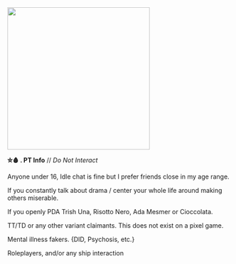 <img src="https://cdn.discordapp.com/attachments/1082540281624285254/1087460203135512786/hjhkjhgk.png" width="320" >


**⛤🩸 . PT Info** // *Do Not Interact*

Anyone under 16, Idle chat is fine but I prefer friends close in my age range.

If you constantly talk about drama / center your whole life around making others miserable.

If you openly PDA Trish Una, Risotto Nero, Ada Mesmer or Cioccolata. 

TT/TD or any other variant claimants. This does not exist on a pixel game.

Mental illness fakers. {DID, Psychosis, etc.}

Roleplayers, and/or any ship interaction
